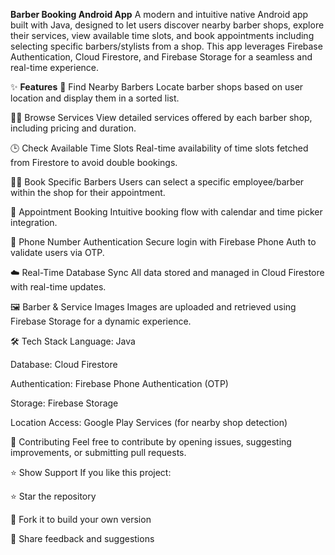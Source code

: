 **Barber Booking Android App**
A modern and intuitive native Android app built with Java, designed to let users discover nearby barber shops,
explore their services, view available time slots, and book appointments
including selecting specific barbers/stylists from a shop.
This app leverages Firebase Authentication, Cloud Firestore, and Firebase Storage for a seamless and real-time experience.

✨ **Features**
📍 Find Nearby Barbers
Locate barber shops based on user location and display them in a sorted list.

💇‍♂️ Browse Services
View detailed services offered by each barber shop, including pricing and duration.

🕒 Check Available Time Slots
Real-time availability of time slots fetched from Firestore to avoid double bookings.

👨‍🔧 Book Specific Barbers
Users can select a specific employee/barber within the shop for their appointment.

📆 Appointment Booking
Intuitive booking flow with calendar and time picker integration.

🔐 Phone Number Authentication
Secure login with Firebase Phone Auth to validate users via OTP.

☁️ Real-Time Database Sync
All data stored and managed in Cloud Firestore with real-time updates.

🖼️ Barber & Service Images
Images are uploaded and retrieved using Firebase Storage for a dynamic experience.

🛠️ Tech Stack
Language: Java

Database: Cloud Firestore

Authentication: Firebase Phone Authentication (OTP)

Storage: Firebase Storage

Location Access: Google Play Services (for nearby shop detection)

🤝 Contributing
Feel free to contribute by opening issues, suggesting improvements, or submitting pull requests.

⭐ Show Support
If you like this project:

⭐ Star the repository

🍴 Fork it to build your own version

💬 Share feedback and suggestions
